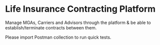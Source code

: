 # Life Insurance Contracting Platform

Manage MGAs, Carriers and Advisors through the platform & be able to establish/terminate contracts between them. 

Please import Postman collection to run quick tests. 
